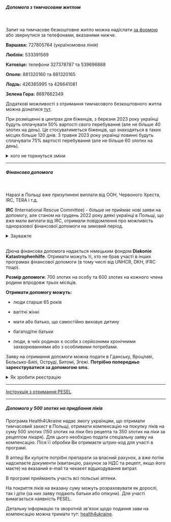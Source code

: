 ##### Допомога з тимчасовим житлом

</br>

Запит на тимчасове безкоштовне житло можна надіслати [за формою](https://docs.google.com/forms/d/1PiVslKvHwkTQP10Kp2I_vWN820qHvyhGRIVdYa0-lUc/viewform?edit_requested=true) або звернутися за телефонами, вказаними нижче.

**Варшава:**  727805764 (україномовна лінія)

**Люблін:** 533391569

**Катовіце:** телефони 327378787 та 539696888

**Ополе:** 881320160 та 881320165

**Лодзь:** 426385995 та 426641081

**Зелена Гора:** 8697662349



Додаткові можливості з отримання тимчасового безкоштовного житла можна дізнатися [тут](https://uahelp.info/karta-rozmiscennja-misc-prozyvannja/).


<section type="warning" title="Зауважте">

При розміщенні в центрах для біженців, з березня 2023 року українці будуть оплачувати 50% вартості свого перебування (але не більше 40 злотих на день). Це стосуватиметься біженців, що знаходяться в таких місцях більше 120 днів. З травня 2023 року українці повинні будуть сплачувати 75% вартості перебування (але не більше 60 злотих на день). 

<details>
<summary>кого не торкнуться зміни</summary>

- особи з інвалідністю та ті, кто здійснює догляд за ними
- діти
- особи пенсійного віку
- вагітні та ті, хто має дітей віком менше 1 року
- особи з трьома дітьми або більше
- особи в складних життєвих обставинах.
</details>

</section>

***

##### Фінансова допомога

</br>

Наразі в Польщі вже призупинені виплати від ООН, Червоного Хреста, IRC, TERA і т.д.

<section>

**IRC** (International Rescue Committee) - більше не приймає нові заяви на допомогу, але станом на грудень 2022 року деякі українці в Польщі, що вже мали виплати від IRC, отримали повідомлення про можливість одноразової фінансової допомоги на зимовий період. 

<details>
<summary>Зауважте</summary>
На цю допомогу не потрібно заповнювати нову анкету. Принцип, за яким обираються ті, кому буде нарахована допомога, наразі не оголошується.
Кожному потенційному учаснику відправлять індивідуальне посилання, за яким можна подати заявку на участь та інструкції щодо подальших дій. Ділитися своїм посиланням не можна, інакше Ви втратите можливість отримання виплати.
</details>

</section>

</br>

Діюча фінансова допомога надається німецьким фондом **Diakonie Katastrophenhilfe**. Отримати можуть ті, хто не брав участі в інших програмах фінансової допомоги (в тому числі від UNHCR, DKH, IFRC тощо).


**Розмір допомоги**: 700 злотих на особу та 600 злотих на кожного члена родини впродовж трьох місяців.

**Отримати допомогу можуть:**

- люди старше 65 років

- вагітні жінкі

- мати або батько, що самостійно виховує дитину

- багатодітні батьки

- люди, в чиїх родинах є особи з серйозними хронічними захворюваннями або з особливими потребами.

Заяву на отримання допомоги можна подати в Гданську, Вроцлаві, Бєльсько-Бялі, Оструді, Битомі, Згежі. **Потрібно попередньо зареєструватися за допомогою sms.**

<details>
<summary>Як зробити реєстрацію</summary>

В повідомленні мають бути вказані ім'я та прізвище, номер телефону (польский), кількість членів родини та чи мають вони особливі потреби, місто проживання в Польщі.

Телефони для надсилання:

Гданськ +48 794 324 029

Вроцлав +48 665 251 473

Бєльсько-Бялі +48 731 776 735

Оструд +48 662 103 272

Битомі +48 884 720 619

Згеж +48 691 356 977.

Після відправлення повідомлення варто очікувати відповідь з інформацією про адресу, дату та час, коли Вас будуть очікувати на ресєтрацію. З собою потрібно брати всіх вказаних членів родини та всі наявні документи, в тому числі PESEL, медичні документи (при наявності хвороб чи інвалідності).

</details>



***

[Інструкція з отримання PESEL](https://www.gov.pl/web/gov/otrymay-nomer-PESEL-ta-dovirenyy-profil-posluha-dlya-hromadyan-Ukrayiny-u-zvyazku-zi-zbroynym-konfliktom-na-terytoriyi-tsiyeyi-krayiny).


***

##### Допомога у 500 злотих на придбання ліків

Програма Health4Ukraine надає змогу українцям, що отримали тимчасовий захист в Польщі, отримати компенсацію на покупку ліків на суму 500 злотих (150 злотих на ліки без рецепта та 350 злотих на ліки за рецептом лікаря). Для цього необхідно подати спеціальну заяву на компенсацію. Піся її обробки Ви отримаєте штрих-код для участі в програмі.

<section>

В аптеці Ви купуєте потрібні препарати за власний рахунок, а вже потім надсилаєте документи (квитанцію, рахунок за НДС та рецепт, якщо його маєте)  на вказаний e-mail та чекаєет відшкодування витрат.

В програмі приймають участь всі польські аптеки.
</section>

На покриття ліків на вказану суму можуть розраховувати як дорослі, так і діти (за них заяву подають батьки або опікуни). Для участі вимагається наявність PESEL.

Детальну інформацію та зворотній зв'язок щодо подання зави на компенсацію можна тримати тут: [health4ukraine](https://health4ukraine.com/uk/).